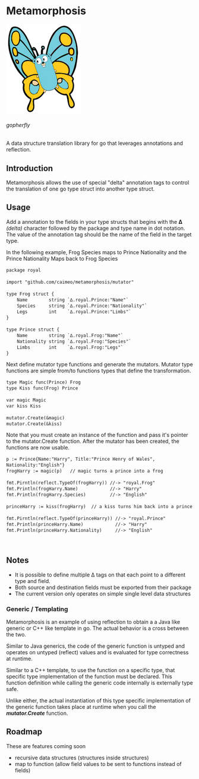 # Metamorphosis

![gopher-fly](assets/gopher-fly-240.png)    
###### gopherfly

A data structure translation library for go that leverages annotations and reflection.


## Introduction
Metamorphosis allows the use of special "delta" annotation tags to control the translation of one go type struct into another type struct.


## Usage

Add a annotation to the fields in your type structs that begins with the **∆** *(delta)* character followed by the package and type name in dot notation. The value of the annotation tag should be the name of the field in the target type.

In the following example, Frog Species maps to Prince Nationality and the Prince Nationality Maps back to Frog Species


````
package royal

import "github.com/caimeo/metamorphosis/mutator"

type Frog struct {
	Name        string `∆.royal.Prince:"Name"`
	Species     string `∆.royal.Prince:"Nationality"`
	Legs        int    `∆.royal.Prince:"Limbs"`
}

type Prince struct {
	Name        string `∆.royal.Frog:"Name"`
	Nationality string `∆.royal.Frog:"Species"`
	Limbs       int    `∆.royal.Frog:"Legs"`
}
````

Next define mutator type functions and generate the mutators.
Mutator type functions are simple from/to functions types that define the transformation.

````
type Magic func(Prince) Frog
type Kiss func(Frog) Prince

var magic Magic
var kiss Kiss

mutator.Create(&magic)
mutator.Create(&kiss)

````

Note that you must create an instance of the function and pass it's pointer to the mutator.Create function.  After the mutator has been created, the functions are now usable.

````
p := Prince{Name:"Harry", Title:"Prince Henry of Wales", Nationality:"English"}
frogHarry := magic(p)   // magic turns a prince into a frog

fmt.Pirntln(reflect.TypeOf(frogHarry)) //-> "royal.Frog"
fmt.Println(frogHarry.Name)            //-> "Harry"
fmt.Println(frogHarry.Species)         //-> "English"

princeHarry := kiss(frogHarry)  // a kiss turns him back into a prince

fmt.Pirntln(reflect.TypeOf(princeHarry)) //-> "royal.Prince"
fmt.Println(princeHarry.Name)            //-> "Harry"
fmt.Println(princeHarry.Nationality)     //-> "English"



````

## Notes

- It is possible to define multiple ∆ tags on that each point to a different type and field.
- Both source and destination fields must be exported from their package
- The current version only operates on simple single level data structures

### Generic / Templating

Metamorphosis is an example of using reflection to obtain a a Java like generic or C++ like template in go. The actual behavior is a cross between the two.

Similar to Java generics, the code of the generic function is untyped and operates on untyped (reflect) values and is evaluated for type correctness at runtime.

Similar to a C++ template, to use the function on a specific type, that specific type implementation of the function must be declared. This function definition while calling the generic code internally is externally type safe.

Unlike either, the actual instantiation of this type specific implementation of the generic function takes place at runtime when you call the ***mutator.Create*** function.


## Roadmap
These are features coming soon

- recursive data structures (structures inside structures)
- map to function (allow field values to be sent to functions instead of fields)


